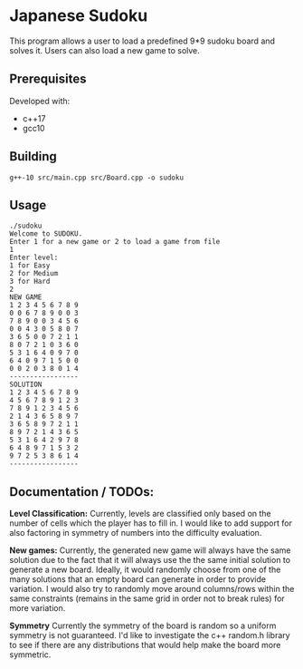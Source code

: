 # Japanese Sudoku

This program allows a user to load a predefined 9*9 sudoku board and solves it.
Users can also load a new game to solve.

## Prerequisites
Developed with:
* c++17
* gcc10
## Building
```
g++-10 src/main.cpp src/Board.cpp -o sudoku
```

## Usage

```
./sudoku
Welcome to SUDOKU.
Enter 1 for a new game or 2 to load a game from file
1
Enter level:
1 for Easy
2 for Medium
3 for Hard
2
NEW GAME
1 2 3 4 5 6 7 8 9 
0 0 6 7 8 9 0 0 3 
7 8 9 0 0 3 4 5 6 
0 0 4 3 0 5 8 0 7 
3 6 5 0 0 7 2 1 1 
8 0 7 2 1 0 3 6 0 
5 3 1 6 4 0 9 7 0 
6 4 0 9 7 1 5 0 0 
0 0 2 0 3 8 0 1 4 
-----------------
SOLUTION
1 2 3 4 5 6 7 8 9 
4 5 6 7 8 9 1 2 3 
7 8 9 1 2 3 4 5 6 
2 1 4 3 6 5 8 9 7 
3 6 5 8 9 7 2 1 1 
8 9 7 2 1 4 3 6 5 
5 3 1 6 4 2 9 7 8 
6 4 8 9 7 1 5 3 2 
9 7 2 5 3 8 6 1 4 
-----------------
```

## Documentation / TODOs:

**Level Classification:** Currently, levels are classified only based on
the number of cells which the player has to fill in. I would like to add
support for also factoring in symmetry of numbers into the difficulty
evaluation.

**New games:** Currently, the generated new game will always have the same
solution due to the fact that it will always use the the
same initial solution to generate a new board. Ideally, it would randomly
choose from one of the many solutions that an empty board can generate in 
order to provide variation. I would also try to randomly move around columns/rows
within the same constraints (remains in the same grid in order not to break rules)
for more variation.

**Symmetry** Currently the symmetry of the board is random so a uniform
symmetry is not guaranteed. I'd like to investigate the c++ random.h library
to see if there are any distributions that would help make the board more
symmetric.